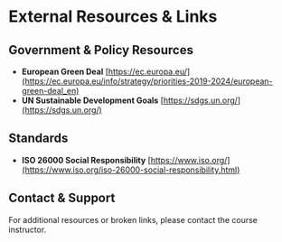 <!-- description: Important external resources, datasets, and course-related links. -->

# External Resources & Links

## Government & Policy Resources

- **European Green Deal** [https://ec.europa.eu/](https://ec.europa.eu/info/strategy/priorities-2019-2024/european-green-deal_en)
- **UN Sustainable Development Goals** [https://sdgs.un.org/](https://sdgs.un.org/)

## Standards

- **ISO 26000 Social Responsibility** [https://www.iso.org/](https://www.iso.org/iso-26000-social-responsibility.html)

## Contact & Support

For additional resources or broken links, please contact the course instructor.
